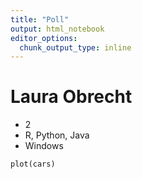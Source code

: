 ```yaml
---
title: "Poll"
output: html_notebook
editor_options: 
  chunk_output_type: inline
---
```


# Laura Obrecht
* 2
* R, Python, Java
* Windows

```{r}
plot(cars)
```

